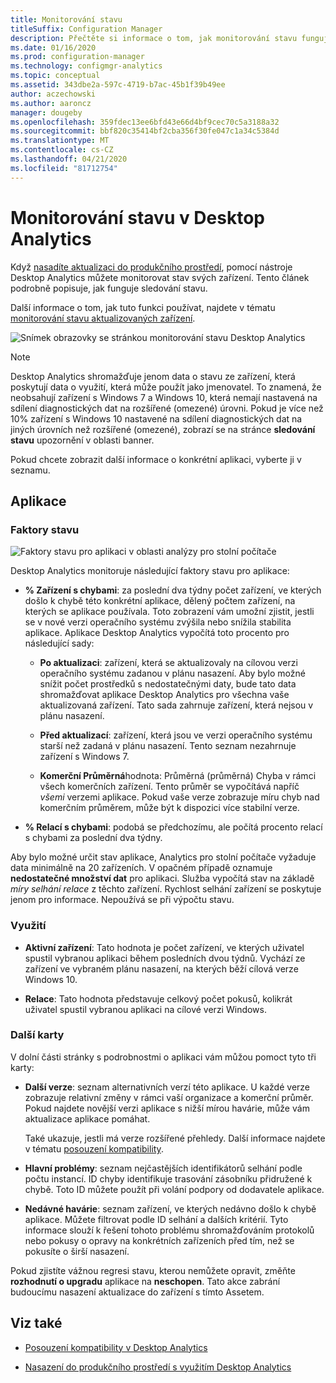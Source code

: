 ```yaml
---
title: Monitorování stavu
titleSuffix: Configuration Manager
description: Přečtěte si informace o tom, jak monitorování stavu funguje v Desktop Analytics.
ms.date: 01/16/2020
ms.prod: configuration-manager
ms.technology: configmgr-analytics
ms.topic: conceptual
ms.assetid: 343dbe2a-597c-4719-b7ac-45b1f39b49ee
author: aczechowski
ms.author: aaroncz
manager: dougeby
ms.openlocfilehash: 359fdec13ee6bfd43e66d4bf9cec70c5a3188a32
ms.sourcegitcommit: bbf820c35414bf2cba356f30fe047c1a34c5384d
ms.translationtype: MT
ms.contentlocale: cs-CZ
ms.lasthandoff: 04/21/2020
ms.locfileid: "81712754"
---
```

# <a name="health-status-monitoring-in-desktop-analytics"></a>Monitorování stavu v Desktop Analytics

Když [nasadíte aktualizaci do produkčního prostředí](deploy-prod.md), pomocí nástroje Desktop Analytics můžete monitorovat stav svých zařízení. Tento článek podrobně popisuje, jak funguje sledování stavu.

Další informace o tom, jak tuto funkci používat, najdete v tématu [monitorování stavu aktualizovaných zařízení](deploy-prod.md#bkmk_monitor).

![Snímek obrazovky se stránkou monitorování stavu Desktop Analytics](media/monitor-health.png)

> [!NOTE]  
> Desktop Analytics shromažďuje jenom data o stavu ze zařízení, která poskytují data o využití, která může použít jako jmenovatel. To znamená, že neobsahují zařízení s Windows 7 a Windows 10, která nemají nastavená na sdílení diagnostických dat na rozšířené (omezené) úrovni. Pokud je více než 10% zařízení s Windows 10 nastavené na sdílení diagnostických dat na jiných úrovních než rozšířené (omezené), zobrazí se na stránce **sledování stavu** upozornění v oblasti banner.  

Pokud chcete zobrazit další informace o konkrétní aplikaci, vyberte ji v seznamu.

## <a name="apps"></a>Aplikace

### <a name="health-status-factors"></a>Faktory stavu

![Faktory stavu pro aplikaci v oblasti analýzy pro stolní počítače](media/monitor-health-status-factors.png)

Desktop Analytics monitoruje následující faktory stavu pro aplikace:

- **% Zařízení s chybami**: za poslední dva týdny počet zařízení, ve kterých došlo k chybě této konkrétní aplikace, dělený počtem zařízení, na kterých se aplikace používala. Toto zobrazení vám umožní zjistit, jestli se v nové verzi operačního systému zvýšila nebo snížila stabilita aplikace. Aplikace Desktop Analytics vypočítá toto procento pro následující sady:  

  - **Po aktualizaci**: zařízení, která se aktualizovaly na cílovou verzi operačního systému zadanou v plánu nasazení. Aby bylo možné snížit počet prostředků s nedostatečnými daty, bude tato data shromažďovat aplikace Desktop Analytics pro všechna vaše aktualizovaná zařízení. Tato sada zahrnuje zařízení, která nejsou v plánu nasazení.  

  - **Před aktualizací**: zařízení, která jsou ve verzi operačního systému starší než zadaná v plánu nasazení. Tento seznam nezahrnuje zařízení s Windows 7.  

  - **Komerční Průměrná**hodnota: Průměrná (průměrná) Chyba v rámci všech komerčních zařízení. Tento průměr se vypočítává napříč *všemi* verzemi aplikace. Pokud vaše verze zobrazuje míru chyb nad komerčním průměrem, může být k dispozici více stabilní verze.  

- **% Relací s chybami**: podobá se předchozímu, ale počítá procento relací s chybami za poslední dva týdny.  

Aby bylo možné určit stav aplikace, Analytics pro stolní počítače vyžaduje data minimálně na 20 zařízeních. V opačném případě oznamuje **nedostatečné množství dat** pro aplikaci. Služba vypočítá stav na základě *míry selhání relace* z těchto zařízení. Rychlost selhání zařízení se poskytuje jenom pro informace. Nepoužívá se při výpočtu stavu.

### <a name="usage"></a>Využití

<!-- 5533890 -->

- **Aktivní zařízení**: Tato hodnota je počet zařízení, ve kterých uživatel spustil vybranou aplikaci během posledních dvou týdnů. Vychází ze zařízení ve vybraném plánu nasazení, na kterých běží cílová verze Windows 10.

- **Relace**: Tato hodnota představuje celkový počet pokusů, kolikrát uživatel spustil vybranou aplikaci na cílové verzi Windows.

### <a name="additional-tabs"></a>Další karty

V dolní části stránky s podrobnostmi o aplikaci vám můžou pomoct tyto tři karty:

- **Další verze**: seznam alternativních verzí této aplikace. U každé verze zobrazuje relativní změny v rámci vaší organizace a komerční průměr. Pokud najdete novější verzi aplikace s nižší mírou havárie, může vám aktualizace aplikace pomáhat.  

    Také ukazuje, jestli má verze rozšířené přehledy. Další informace najdete v tématu [posouzení kompatibility](compat-assessment.md).  

- **Hlavní problémy**: seznam nejčastějších identifikátorů selhání podle počtu instancí. ID chyby identifikuje trasování zásobníku přidružené k chybě. Toto ID můžete použít při volání podpory od dodavatele aplikace.  

- **Nedávné havárie**: seznam zařízení, ve kterých nedávno došlo k chybě aplikace. Můžete filtrovat podle ID selhání a dalších kritérií. Tyto informace slouží k řešení tohoto problému shromažďováním protokolů nebo pokusy o opravy na konkrétních zařízeních před tím, než se pokusíte o širší nasazení.  

Pokud zjistíte vážnou regresi stavu, kterou nemůžete opravit, změňte **rozhodnutí o upgradu** aplikace na **neschopen**. Tato akce zabrání budoucímu nasazení aktualizace do zařízení s tímto Assetem.

## <a name="see-also"></a>Viz také

- [Posouzení kompatibility v Desktop Analytics](compat-assessment.md)  

- [Nasazení do produkčního prostředí s využitím Desktop Analytics](deploy-prod.md)  
